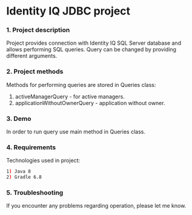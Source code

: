 # Identity IQ JDBC project

### 1. Project description
Project provides connection with Identity IQ SQL Server database and allows performing SQL queries. Query can be changed by providing different arguments. 

### 2. Project methods
Methods for performing queries are stored in Queries class:
1. activeManagerQuery - for active managers.
2. applicationWithoutOwnerQuery - application without owner.

### 3. Demo
In order to run query use main method in Queries class.

### 4. Requirements
Technologies used in project:
```bash
1) Java 8
2) Gradle 6.8
```

### 5. Troubleshooting
If you encounter any problems regarding operation, please let me know. 


